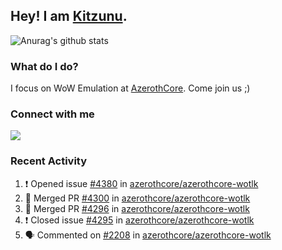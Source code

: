 ## Hey! I am [Kitzunu](https://Github.com/Kitzunu).

![Anurag's github stats](https://github-readme-stats.kitzunu.vercel.app/api?username=Kitzunu&show_icons=true)

### What do I do?

I focus on WoW Emulation at [AzerothCore](https://Github.com/AzerothCore). Come join us ;)

### Connect with me
[![](https://img.shields.io/badge/AzerothCore%20Discord-Connect%20with%20me!-green)](https://discord.com/invite/gkt4y2x)

### Recent Activity

<!--START_SECTION:activity-->
1. ❗️ Opened issue [#4380](https://github.com/azerothcore/azerothcore-wotlk/issues/4380) in [azerothcore/azerothcore-wotlk](https://github.com/azerothcore/azerothcore-wotlk)
2. 🎉 Merged PR [#4300](https://github.com/azerothcore/azerothcore-wotlk/pull/4300) in [azerothcore/azerothcore-wotlk](https://github.com/azerothcore/azerothcore-wotlk)
3. 🎉 Merged PR [#4296](https://github.com/azerothcore/azerothcore-wotlk/pull/4296) in [azerothcore/azerothcore-wotlk](https://github.com/azerothcore/azerothcore-wotlk)
4. ❗️ Closed issue [#4295](https://github.com/azerothcore/azerothcore-wotlk/issues/4295) in [azerothcore/azerothcore-wotlk](https://github.com/azerothcore/azerothcore-wotlk)
5. 🗣 Commented on [#2208](https://github.com/azerothcore/azerothcore-wotlk/issues/2208) in [azerothcore/azerothcore-wotlk](https://github.com/azerothcore/azerothcore-wotlk)
<!--END_SECTION:activity-->
